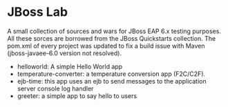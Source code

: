 # JBoss Lab

A small collection of sources and wars for JBoss EAP 6.x testing purposes.
All these sorces are borrowed from the JBoss Quickstarts collection.
The pom.xml of every project was updated to fix a build issue with Maven (jboss-javaee-6.0 version not resolved).

- helloworld: A simple Hello World app
- temperature-converter: a temperature conversion app (F2C/C2F).
- ejb-time: this app uses an ejb to send messages to the application server console log handler
- greeter: a simple app to say hello to users



